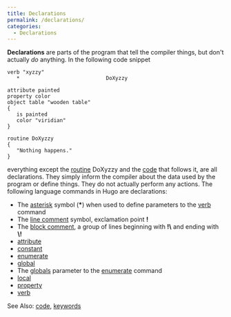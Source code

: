 ```yaml
---
title: Declarations
permalink: /declarations/
categories: 
  - Declarations
---
```


**Declarations** are parts of the program that tell the compiler things,
but don't actually *do* anything. In the following code snippet

    verb "xyzzy"
       *                            DoXyzzy

    attribute painted
    property color
    object table "wooden table"
    {
       is painted
       color "viridian"
    }

    routine DoXyzzy
    {
       "Nothing happens."
    }

everything except the [routine](/routines/) DoXyzzy and the
[code](/definitions/code/) that follows it, are all declarations. They
simply inform the compiler about the data used by the program or define
things. They do not actually perform any actions. The following language
commands in Hugo are declarations:

-   The [asterisk](/operators/asterisk/) symbol (**\***) when used to
    define parameters to the [verb](/declarations/verb/) command
-   The [line comment](/basics/line-comment/) symbol, exclamation point **!**
-   The [block comment](/basics/block-comment/), a group of lines
    beginning with **!\\** and ending with **\\!**
-   [attribute](/attributes/)
-   [constant](/basics/constants/)
-   [enumerate](/guts/enumerate/)
-   [global](/basics/global/)
-   The [globals](/basics/global/) parameter to the
    [enumerate](/guts/enumerate/) command
-   [local](/basics/locals/)
-   [property](/properties/)
-   [verb](/declarations/verb/)

See Also: [code](/definitions/code/), [keywords](/guts/keywords/)
